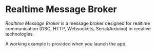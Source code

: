 # Realtime Message Broker
*Realtime Message Broker* is a message broker designed for realtime communication (OSC, HTTP, Websockets, Serial/Arduino) in creative technologies.

A working example is provided when you launch the app.
